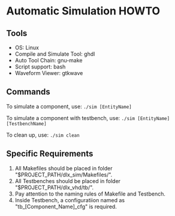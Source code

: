 # Automatic Simulation HOWTO

## Tools
* OS: Linux
* Compile and Simulate Tool: ghdl
* Auto Tool Chain: gnu-make
* Script support: bash
* Waveform Viewer: gtkwave

## Commands
To simulate a component, use:
`./sim [EntityName]`

To simulate a component with testbench, use:
`./sim [EntityName] [TestbenchName]`

To clean up, use:
`./sim clean`

## Specific Requirements
1. All Makefiles should be placed in folder "$PROJECT\_PATH/dlx\_sim/Makefiles/".
2. All Testbenches should be placed in folder "$PROJECT\_PATH/dlx\_vhd/tb/".
3. Pay attention to the naming rules of Makefile and Testbench.
4. Inside Testbench, a configuratiion named as "tb\_[Component_Name]\_cfg" is required.
